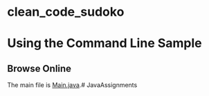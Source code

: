 # clean_code_sudoko

Using the Command Line Sample
==============================================================

Browse Online
--------------

The main file is [Main.java](https://github.com/smangarajZemoso/clean_code_sudoko/blob/main/src/com/SudokoSolver/Main.java).# JavaAssignments
